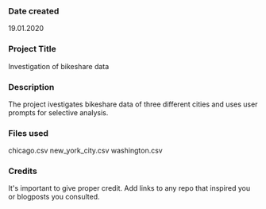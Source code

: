 ### Date created
19.01.2020
### Project Title
Investigation of bikeshare data

### Description
The project ivestigates bikeshare data of three different cities and uses user prompts for selective analysis.

### Files used
chicago.csv
new_york_city.csv
washington.csv

### Credits
It's important to give proper credit. Add links to any repo that inspired you or blogposts you consulted.
